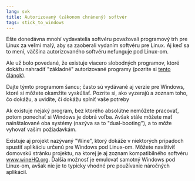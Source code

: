 ```yaml
---
lang: svk
title: Autorizovaný (zákonom chránený) softvér
tags: stick_to_windows
---
```


Ešte donedávna mnohí vydavatelia softvéru považovali programový trh pre Linux za veľmi malý, aby sa zaoberali vydaním softvéru pre Linux. Aj keď sa to mení, väčšina autorizovaného softvéru nefunguje pod Linux-om.

Ale už bolo povedané, že existuje viacero slobodných programov, ktoré dokážu nahradiť "základné" autorizované programy (pozrite si <a href="/items/warez">tento článok</a>).

Dajte týmto programom šancu; často sú vydávané aj verzie pre Windows, ktoré si môžete okamžite vyskúšať. Pozrite si, ako vyzerajú a zoznam toho, čo dokážu, a uvidíte, či dokážu splniť vaše potreby

Ak existuje nejaký program, bez ktorého absolútne nemôžete pracovať, potom ponechať si Windows je dobrá voľba. Avšak stále môžete mať nainštalované oba systémy (nazýva sa to "dual-booting"), a to môže vyhovať vašim požiadavkám.


Existuje aj projekt nazývaný "Wine", ktorý dokáže v niektorých prípadoch spustiť aplikáciu určenú pre Windows pod Linux-om. Môžete navštíviť domovskú stránku projektu, na ktorej je aj zoznam kompatibilného softvéru <a href="http://www.winehq.org">www.wineHQ.org</a>. Ďalšia možnosť je emulovať samotný Windows pod Linux-om, avšak nie je to typicky vhodné pre používanie náročných aplikácií.

